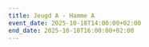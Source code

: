 ```yaml
---
title: Jeugd A - Hamme A
event_date: 2025-10-18T14:00:00+02:00
end_date: 2025-10-18T16:00:00+02:00
---
```


